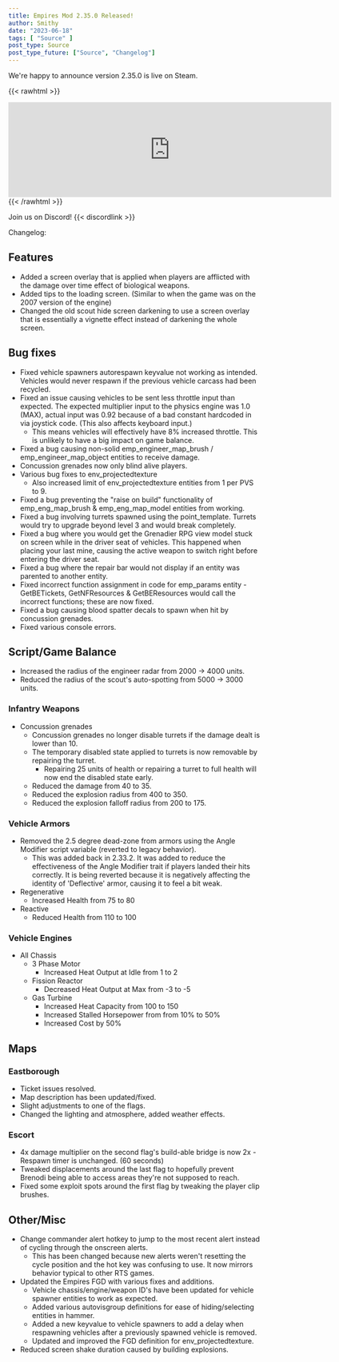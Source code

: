 ```yaml
---
title: Empires Mod 2.35.0 Released!
author: Smithy
date: "2023-06-18"
tags: [ "Source" ]
post_type: Source
post_type_future: ["Source", "Changelog"]
---
```



We're happy to announce version 2.35.0 is live on Steam.

{{< rawhtml >}}
<iframe src="https://store.steampowered.com/widget/17740/" frameborder="0" width="646" height="190"></iframe>
{{< /rawhtml >}}

Join us on Discord! {{< discordlink >}}

Changelog:

## Features

- Added a screen overlay that is applied when players are afflicted with the damage over time effect of biological weapons.
- Added tips to the loading screen. (Similar to when the game was on the 2007 version of the engine)
- Changed the old scout hide screen darkening to use a screen overlay that is essentially a vignette effect instead of darkening the whole screen.


## Bug fixes

- Fixed vehicle spawners autorespawn keyvalue not working as intended. Vehicles would never respawn if the previous vehicle carcass had been recycled.
- Fixed an issue causing vehicles to be sent less throttle input than expected. The expected multiplier input to the physics engine was 1.0 (MAX), actual input was 0.92 because of a bad constant hardcoded in via joystick code. (This also affects keyboard input.)
	- This means vehicles will effectively have 8% increased throttle. This is unlikely to have a big impact on game balance.
- Fixed a bug causing non-solid emp_engineer_map_brush / emp_engineer_map_object entities to receive damage.
- Concussion grenades now only blind alive players.
- Various bug fixes to env_projectedtexture
	- Also increased limit of env_projectedtexture entities from 1 per PVS to 9.
- Fixed a bug preventing the "raise on build" functionality of emp_eng_map_brush & emp_eng_map_model entities from working.
- Fixed a bug involving turrets spawned using the point_template. Turrets would try to upgrade beyond level 3 and would break completely.
- Fixed a bug where you would get the Grenadier RPG view model stuck on screen while in the driver seat of vehicles. This happened when placing your last mine, causing the active weapon to switch right before entering the driver seat.
- Fixed a bug where the repair bar would not display if an entity was parented to another entity.
- Fixed incorrect function assignment in code for emp_params entity - GetBETickets, GetNFResources & GetBEResources would call the incorrect functions; these are now fixed.
- Fixed a bug causing blood spatter decals to spawn when hit by concussion grenades.
- Fixed various console errors.


## Script/Game Balance

- Increased the radius of the engineer radar from 2000 -> 4000 units.
- Reduced the radius of the scout's auto-spotting from 5000 -> 3000 units.

### Infantry Weapons

- Concussion grenades
	- Concussion grenades no longer disable turrets if the damage dealt is lower than 10.
	- The temporary disabled state applied to turrets is now removable by repairing the turret.
		- Repairing 25 units of health or repairing a turret to full health will now end the disabled state early.
	- Reduced the damage from 40 to 35.
	- Reduced the explosion radius from 400 to 350.
	- Reduced the explosion falloff radius from 200 to 175.

### Vehicle Armors

- Removed the 2.5 degree dead-zone from armors using the Angle Modifier script variable (reverted to legacy behavior).
	- This was added back in 2.33.2. It was added to reduce the effectiveness of the Angle Modifier trait if players landed their hits correctly. It is being reverted because it is negatively affecting the identity of 'Deflective' armor, causing it to feel a bit weak.
- Regenerative
	- Increased Health from 75 to 80
- Reactive
	- Reduced Health from 110 to 100

### Vehicle Engines

- All Chassis
	- 3 Phase Motor
		- Increased Heat Output at Idle from 1 to 2
	- Fission Reactor
		- Decreased Heat Output at Max from -3 to -5
	- Gas Turbine
		- Increased Heat Capacity from 100 to 150
		- Increased Stalled Horsepower from from 10% to 50%
		- Increased Cost by 50%


## Maps

### Eastborough

- Ticket issues resolved.
- Map description has been updated/fixed.
- Slight adjustments to one of the flags.
- Changed the lighting and atmosphere, added weather effects.

### Escort

- 4x damage multiplier on the second flag's build-able bridge is now 2x - Respawn timer is unchanged. (60 seconds)
- Tweaked displacements around the last flag to hopefully prevent Brenodi being able to access areas they're not supposed to reach.
- Fixed some exploit spots around the first flag by tweaking the player clip brushes.


## Other/Misc

- Change commander alert hotkey to jump to the most recent alert instead of cycling through the onscreen alerts.
	- This has been changed because new alerts weren't resetting the cycle position and the hot key was confusing to use. It now mirrors behavior typical to other RTS games.
- Updated the Empires FGD with various fixes and additions.
	- Vehicle chassis/engine/weapon ID's have been updated for vehicle spawner entities to work as expected.
	- Added various autovisgroup definitions for ease of hiding/selecting entities in hammer.
	- Added a new keyvalue to vehicle spawners to add a delay when respawning vehicles after a previously spawned vehicle is removed.
	- Updated and improved the FGD definition for env_projectedtexture.
- Reduced screen shake duration caused by building explosions.


